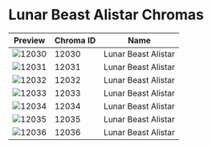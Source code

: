 # Lunar Beast Alistar Chromas



| Preview | Chroma ID | Name |
|---------|-----------|------|
| ![12030](https://raw.communitydragon.org/latest/plugins/rcp-be-lol-game-data/global/default/v1/champion-chroma-images/12/12030.png) | 12030 | Lunar Beast Alistar |
| ![12031](https://raw.communitydragon.org/latest/plugins/rcp-be-lol-game-data/global/default/v1/champion-chroma-images/12/12031.png) | 12031 | Lunar Beast Alistar |
| ![12032](https://raw.communitydragon.org/latest/plugins/rcp-be-lol-game-data/global/default/v1/champion-chroma-images/12/12032.png) | 12032 | Lunar Beast Alistar |
| ![12033](https://raw.communitydragon.org/latest/plugins/rcp-be-lol-game-data/global/default/v1/champion-chroma-images/12/12033.png) | 12033 | Lunar Beast Alistar |
| ![12034](https://raw.communitydragon.org/latest/plugins/rcp-be-lol-game-data/global/default/v1/champion-chroma-images/12/12034.png) | 12034 | Lunar Beast Alistar |
| ![12035](https://raw.communitydragon.org/latest/plugins/rcp-be-lol-game-data/global/default/v1/champion-chroma-images/12/12035.png) | 12035 | Lunar Beast Alistar |
| ![12036](https://raw.communitydragon.org/latest/plugins/rcp-be-lol-game-data/global/default/v1/champion-chroma-images/12/12036.png) | 12036 | Lunar Beast Alistar |